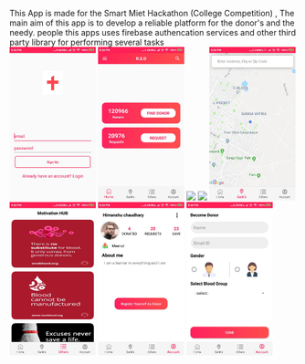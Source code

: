 This App is made for the Smart Miet Hackathon (College Competition) , The main aim of this app is to  develop a reliable platform
for the donor's and the needy. people this apps uses firebase authencation services and other third party library for performing several tasks<br />
<img src="https://github.com/atul-chaudhary/R.E.D-BloodDonationApp/blob/master/signUp.jpeg" width="30%"/>
<img src="https://github.com/atul-chaudhary/R.E.D-BloodDonationApp/blob/master/Home.jpeg" width="30%"/>
<img src="https://drive.google.com/file/d/1-9eGt327aSKSDT5LEZx_hTjLeb9M63at/view?usp=sharing" width="30%"/>
<img src="https://drive.google.com/file/d/1-BUouHbf3T_cz_DfPk5I79ux-JK3nP9J/view?usp=sharing" width="30%"/>
<img src="https://github.com/atul-chaudhary/R.E.D-BloodDonationApp/blob/master/maps.jpeg" width="30%"/>
<img src="https://github.com/atul-chaudhary/R.E.D-BloodDonationApp/blob/master/motivationHub.jpeg" width="30%"/>
<img src="https://github.com/atul-chaudhary/R.E.D-BloodDonationApp/blob/master/account.jpeg" width="30%"/>
<img src="https://github.com/atul-chaudhary/R.E.D-BloodDonationApp/blob/master/registration.jpeg" width="30%"/>
